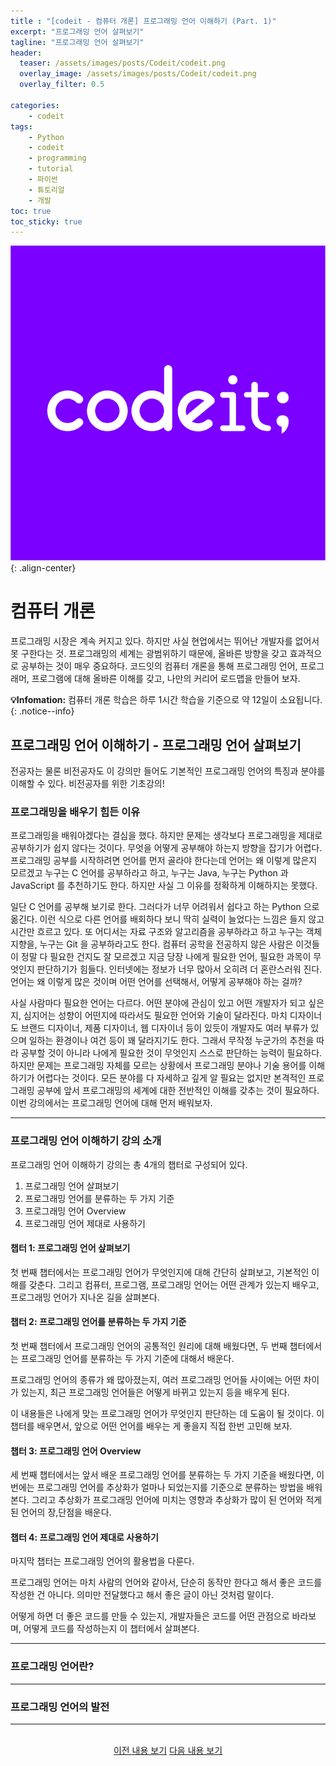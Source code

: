```yaml
---
title : "[codeit - 컴퓨터 개론] 프로그래밍 언어 이해하기 (Part. 1)"
excerpt: "프로그래밍 언어 살펴보기"
tagline: "프로그래밍 언어 살펴보기"
header:
  teaser: /assets/images/posts/Codeit/codeit.png
  overlay_image: /assets/images/posts/Codeit/codeit.png
  overlay_filter: 0.5
  
categories:
    - codeit
tags:
    - Python
    - codeit
    - programming
    - tutorial
    - 파이썬
    - 튜토리얼
    - 개발
toc: true
toc_sticky: true
---
```


![codeit](/assets/images/posts/Codeit/codeit.png){: .align-center}

# 컴퓨터 개론

프로그래밍 시장은 계속 커지고 있다. 하지만 사실 현업에서는 뛰어난 개발자를 없어서 못 구한다는 것. 프로그래밍의 세계는 광범위하기 때문에, 올바른 방향을 갖고 효과적으로 공부하는 것이 매우 중요하다. 코드잇의 컴퓨터 개론을 통해 프로그래밍 언어, 프로그래머, 프로그램에 대해 올바른 이해를 갖고, 나만의 커리어 로드맵을 만들어 보자.

**💡Infomation:**
컴퓨터 개론 학습은 하루 1시간 학습을 기준으로 약 12일이 소요됩니다.
{: .notice--info}

## 프로그래밍 언어 이해하기 - 프로그래밍 언어 살펴보기

전공자는 물론 비전공자도 이 강의만 들어도 기본적인 프로그래밍 언어의 특징과 분야를 이해할 수 있다. 비전공자를 위한 기초강의!

### 프로그래밍을 배우기 힘든 이유

프로그래밍을 배워야겠다는 결심을 했다. 하지만 문제는 생각보다 프로그래밍을 제대로 공부하기가 쉽지 않다는 것이다. 무엇을 어떻게 공부해야 하는지 방향을 잡기가 어렵다. 프로그래밍 공부를 시작하려면 언어를 먼저 골라야 한다는데 언어는 왜 이렇게 많은지 모르겠고 누구는 C 언어를 공부하라고 하고, 누구는 Java, 누구는 Python 과 JavaScript 를 추천하기도 한다. 하지만 사실 그 이유를 정확하게 이해하지는 못했다.

일단 C 언어를 공부해 보기로 한다. 그러다가 너무 어려워서 쉽다고 하는 Python 으로 옮긴다. 이런 식으로 다른 언어를 배회하다 보니 딱히 실력이 늘었다는 느낌은 들지 않고 시간만 흐르고 있다. 또 어디서는 자료 구조와 알고리즘을 공부하라고 하고 누구는 객체 지향을, 누구는 Git 을 공부하라고도 한다. 컴퓨터 공학을 전공하지 않은 사람은 이것들이 정말 다 필요한 건지도 잘 모르겠고 지금 당장 나에게 필요한 언어, 필요한 과목이 무엇인지 판단하기가 힘들다. 인터넷에는 정보가 너무 많아서 오히려 더 혼란스러워 진다. 언어는 왜 이렇게 많은 것이며 어떤 언어를 선택해서, 어떻게 공부해야 하는 걸까?

사실 사람마다 필요한 언어는 다르다. 어떤 분야에 관심이 있고 어떤 개발자가 되고 싶은지, 심지어는 성향이 어떤지에 따라서도 필요한 언어와 기술이 달라진다. 마치 디자이너도 브랜드 디자이너, 제품 디자이너, 웹 디자이너 등이 있듯이 개발자도 여러 부류가 있으며 일하는 환경이나 여건 등이 꽤 달라지기도 한다. 그래서 무작정 누군가의 추천을 따라 공부할 것이 아니라 나에게 필요한 것이 무엇인지 스스로 판단하는 능력이 필요하다. 하지만 문제는 프로그래밍 자체를 모르는 상황에서 프로그래밍 분야나 기술 용어를 이해하기가 어렵다는 것이다. 모든 분야를 다 자세하고 깊게 알 필요는 없지만 본격적인 프로그래밍 공부에 앞서 프로그래밍의 세계에 대한 전반적인 이해를 갖추는 것이 필요하다. 이번 강의에서는 프로그래밍 언어에 대해 먼저 배워보자.

---

### 프로그래밍 언어 이해하기 강의 소개

프로그래밍 언어 이해하기 강의는 총 4개의 챕터로 구성되어 있다.

1. 프로그래밍 언어 살펴보기
2. 프로그래밍 언어를 분류하는 두 가지 기준
3. 프로그래밍 언어 Overview
4. 프로그래밍 언어 제대로 사용하기

#### 챕터 1: 프로그래밍 언어 샆펴보기

첫 번째 챕터에서는 프로그래밍 언어가 무엇인지에 대해 간단히 살펴보고, 기본적인 이해를 갖춘다. 그리고 컴퓨터, 프로그램, 프로그래밍 언어는 어떤 관계가 있는지 배우고, 프로그래밍 언어가 지나온 길을 살펴본다.

#### 챕터 2: 프로그래밍 언어를 분류하는 두 가지 기준

첫 번째 챕터에서 프로그래밍 언어의 공통적인 원리에 대해 배웠다면, 두 번째 챕터에서는 프로그래밍 언어를 분류하는 두 가지 기준에 대해서 배운다.

프로그래밍 언어의 종류가 왜 많아졌는지, 여러 프로그래밍 언어들 사이에는 어떤 차이가 있는지, 최근 프로그래밍 언어들은 어떻게 바뀌고 있는지 등을 배우게 된다.

이 내용들은 나에게 맞는 프로그래밍 언어가 무엇인지 판단하는 데 도움이 될 것이다.
이 챕터를 배우면서, 앞으로 어떤 언어를 배우는 게 좋을지 직접 한번 고민해 보자.

#### 챕터 3: 프로그래밍 언어 Overview

세 번째 챕터에서는 앞서 배운 프로그래밍 언어를 분류하는 두 가지 기준을 배웠다면, 이번에는 프로그래밍 언어를 추상화가 얼마나 되었는지를 기준으로 분류하는 방법을 배워본다.
그리고 추상화가 프로그래밍 언어에 미치는 영향과 추상화가 많이 된 언어와 적게 된 언어의 장,단점을 배운다.

#### 챕터 4: 프로그래밍 언어 제대로 사용하기

마지막 챕터는 프로그래밍 언어의 활용법을 다룬다.

프로그래밍 언어는 마치 사람의 언어와 같아서, 단순히 동작만 한다고 해서 좋은 코드를 작성한 건 아니다.
의미만 전달했다고 해서 좋은 글이 아닌 것처럼 말이다.

어떻게 하면 더 좋은 코드를 만들 수 있는지, 개발자들은 코드를 어떤 관점으로 바라보며, 어떻게 코드를 작성하는지 이 챕터에서 살펴본다.

---

### 프로그래밍 언어란?

---

### 프로그래밍 언어의 발전

---

<br/>
<center>
<a href="https://sanghyuk.dev/codeit/2/" class="btn btn--info">이전 내용 보기</a>
<a href="https://sanghyuk.dev/codeit/4/" class="btn btn--info">다음 내용 보기</a>
</center>